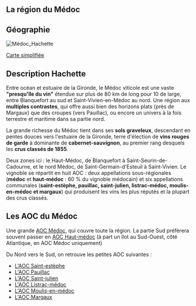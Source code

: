 ## La région du Médoc

## Géographie

![Médoc_Hachette](figures/Médoc_Hachette.jpeg)

[Carte simplifiée](figures/Médoc.jpg)

## Description Hachette

Entre océan et estuaire de la Gironde, le Médoc viticole est une vaste **"presqu'île du vin"** étendue sur plus de 80 km de long pour 10 de large, entre Blanquefort au sud et Saint-Vivien-en-Médoc au nord. Une région aux **multiples contrastes**, qui offre aussi bien des horizons plats (près de Margaux) que des croupes (vers Pauillac), ou encore un univers à la fois terrestre et maritime dans sa partie nord.

La grande richesse du Médoc tient dans ses **sols graveleux**, descendant en pentes douces vers l'estuaire de la Gironde, terre d'élection de **vins rouges de garde** à dominante de **cabernet-sauvignon**, au premier rang desquels les **crus classés de 1855**.

Deux zones ici : le Haut-Médoc, de Blanquefort à Saint-Seurin-de-Cadourne, et le nord Médoc, de Saint-Germain-d'Esteuil à Saint-Vivien. Le vignoble se répartit en huit AOC : deux appellations sous-régionales (**médoc** et **haut-médoc** : 60 % du vignoble médocain) et six appellations communales (**saint-estèphe, pauillac, saint-julien, listrac-médoc, moulis-en-médoc et margaux**) qui produisent les vins les plus réputés et la plupart des crus classés.

## Les AOC du Médoc

Une grande [AOC Médoc](AOC_Médoc.md), qui couvre toute la région. La partie Sud préfèrera souvent passer en [AOC Haut-médoc](AOC_Haut-médoc.md) (à part un îlot au Sud-Ouest, côté Atlantique, en AOC Médoc uniquement)

Du Nord vers le Sud, on retrouve les petites AOC suivantes :

- [L'AOC Saint-estèphe](AOC_Saint-estèphe.md)
- [L'AOC Pauillac](AOC_Pauillac.md)
- [L'AOC Saint-julien](AOC_Saint-julien.md)
- [L'AOC Listrac-médoc](AOC_Listrac-médoc.md)
- [L'AOC Moulis-en-médoc](AOC_Moulis-en-médoc.md)
- [L'AOC Margaux](AOC_Margaux.md)